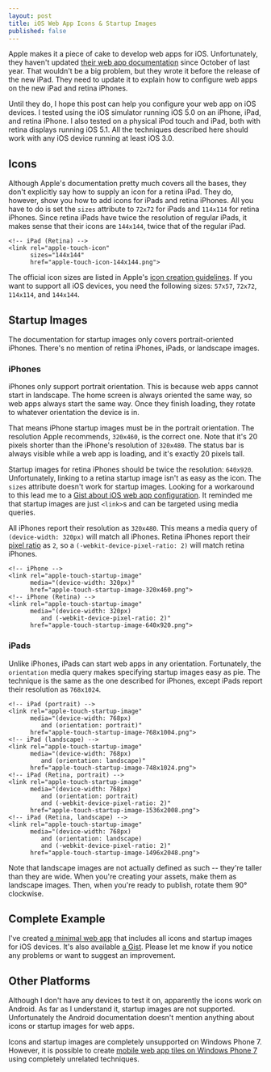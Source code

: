 ```yaml
---
layout: post
title: iOS Web App Icons & Startup Images
published: false
---
```


Apple makes it a piece of cake to develop web apps for iOS.
Unfortunately, they haven't updated [their web app documentation][1]
since October of last year. That wouldn't be a big problem, but
they wrote it before the release of the new iPad. They need to
update it to explain how to configure web apps on the new iPad and
retina iPhones.

Until they do, I hope this post can help you configure your web app
on iOS devices. I tested using the iOS simulator running iOS 5.0
on an iPhone, iPad, and retina iPhone. I also tested on a physical
iPod touch and iPad, both with retina displays running iOS 5.1. All
the techniques described here should work with any iOS device running
at least iOS 3.0.

## Icons

Although Apple's documentation pretty much covers all the bases,
they don't explicitly say how to supply an icon for a retina iPad.
They do, however, show you how to add icons for iPads and retina
iPhones. All you have to do is set the `sizes` attribute to `72x72`
for iPads and `114x114` for retina iPhones. Since retina iPads have
twice the resolution of regular iPads, it makes sense that their
icons are `144x144`, twice that of the regular iPad.

    <!-- iPad (Retina) -->
    <link rel="apple-touch-icon"
          sizes="144x144"
          href="apple-touch-icon-144x144.png">

The official icon sizes are listed in Apple's [icon creation
guidelines][2]. If you want to support all iOS devices, you need
the following sizes: `57x57`, `72x72`, `114x114`, and `144x144`.

## Startup Images

The documentation for startup images only covers portrait-oriented
iPhones. There's no mention of retina iPhones, iPads, or landscape
images.

### iPhones

iPhones only support portrait orientation. This is because web apps
cannot start in landscape. The home screen is always oriented the
same way, so web apps always start the same way. Once they finish
loading, they rotate to whatever orientation the device is in.

That means iPhone startup images must be in the portrait orientation.
The resolution Apple recommends, `320x460`, is the correct one.
Note that it's 20 pixels shorter than the iPhone's resolution of
`320x480`. The status bar is always visible while a web app is
loading, and it's exactly 20 pixels tall.

Startup images for retina iPhones should be twice the resolution:
`640x920`. Unfortunately, linking to a retina startup image isn't
as easy as the icon. The `sizes` attribute doesn't work for startup
images. Looking for a workaround to this lead me to a [Gist about
iOS web app configuration][3]. It reminded me that startup images
are just `<link>`s and can be targeted using media queries.

All iPhones report their resolution as `320x480`. This means a media
query of `(device-width: 320px)` will match all iPhones. Retina
iPhones report their [pixel ratio][4] as `2`, so a
`(-webkit-device-pixel-ratio: 2)` will match retina iPhones.

    <!-- iPhone -->
    <link rel="apple-touch-startup-image"
          media="(device-width: 320px)"
          href="apple-touch-startup-image-320x460.png">
    <!-- iPhone (Retina) -->
    <link rel="apple-touch-startup-image"
          media="(device-width: 320px)
             and (-webkit-device-pixel-ratio: 2)"
          href="apple-touch-startup-image-640x920.png">

### iPads

Unlike iPhones, iPads can start web apps in any orientation.
Fortunately, the `orientation` media query makes specifying startup
images easy as pie. The technique is the same as the one described
for iPhones, except iPads report their resolution as `768x1024`.

    <!-- iPad (portrait) -->
    <link rel="apple-touch-startup-image"
          media="(device-width: 768px)
             and (orientation: portrait)"
          href="apple-touch-startup-image-768x1004.png">
    <!-- iPad (landscape) -->
    <link rel="apple-touch-startup-image"
          media="(device-width: 768px)
             and (orientation: landscape)"
          href="apple-touch-startup-image-748x1024.png">
    <!-- iPad (Retina, portrait) -->
    <link rel="apple-touch-startup-image"
          media="(device-width: 768px)
             and (orientation: portrait)
             and (-webkit-device-pixel-ratio: 2)"
          href="apple-touch-startup-image-1536x2008.png">
    <!-- iPad (Retina, landscape) -->
    <link rel="apple-touch-startup-image"
          media="(device-width: 768px)
             and (orientation: landscape)
             and (-webkit-device-pixel-ratio: 2)"
          href="apple-touch-startup-image-1496x2048.png">

Note that landscape images are not actually defined as such --
they're taller than they are wide. When you're creating your assets,
make them as landscape images. Then, when you're ready to publish,
rotate them 90° clockwise.

## Complete Example

I've created [a minimal  web app][5] that includes all icons and
startup images for iOS devices. It's also available [a Gist][6].
Please let me know if you notice any problems or want to suggest
an improvement.

## Other Platforms

Although I don't have any devices to test it on, apparently the
icons work on Android. As far as I understand it, startup images
are not supported. Unfortunately the Android documentation doesn't
mention anything about icons or startup images for web apps.

Icons and startup images are completely unsupported on Windows Phone
7. However, it is possible to create [mobile web app tiles on Windows
Phone 7][7] using completely unrelated techniques.

[1]: http://developer.apple.com/library/ios/#DOCUMENTATION/AppleApplications/Reference/SafariWebContent/ConfiguringWebApplications/ConfiguringWebApplications.html
[2]: http://developer.apple.com/library/ios/#DOCUMENTATION/UserExperience/Conceptual/MobileHIG/IconsImages/IconsImages.html#//apple_ref/doc/uid/TP40006556-CH14
[3]: https://gist.github.com/472519
[4]: https://developer.mozilla.org/en/CSS/Media_queries#-moz-device-pixel-ratio
[5]: /static/pages/2012-03-27-mobile-web-app.html
[6]: https://gist.github.com/2222823
[7]: /2012/02/03/windows-phone-7-web-page-tiles/
